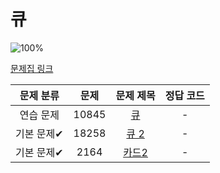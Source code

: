 # 큐

![100%](https://progress-bar.xyz/0/?scale=3&title=progress&width=500&color=babaca&suffix=/3)

[문제집 링크](https://www.acmicpc.net/workbook/view/7310)

| 문제 분류 | 문제 | 문제 제목 | 정답 코드 |
| :--: | :--: | :--: | :--: |
| 연습 문제 | 10845 | [큐](https://www.acmicpc.net/problem/10845) | - |
| 기본 문제✔ | 18258 | [큐 2](https://www.acmicpc.net/problem/18258) | - |
| 기본 문제✔ | 2164 | [카드2](https://www.acmicpc.net/problem/2164) | - |
